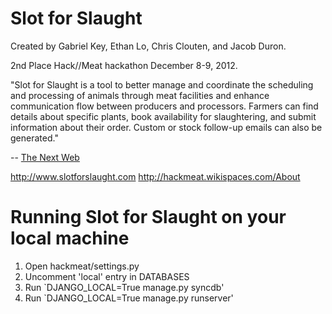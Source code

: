 Slot for Slaught
=========

Created by Gabriel Key, Ethan Lo, Chris Clouten, and Jacob Duron.

2nd Place Hack//Meat hackathon December 8-9, 2012.

"Slot for Slaught is a tool to better manage and coordinate the scheduling and processing of animals through meat facilities and enhance communication flow between producers and processors. Farmers can find details about specific plants, book availability for slaughtering, and submit information about their order. Custom or stock follow-up emails can also be generated."

-- [The Next Web](http://thenextweb.com/2012/12/11/carnivores-cut-code-to-hack-meat/)

http://www.slotforslaught.com
http://hackmeat.wikispaces.com/About

Running Slot for Slaught on your local machine
======

1. Open hackmeat/settings.py
2. Uncomment 'local' entry in DATABASES
3. Run `DJANGO_LOCAL=True manage.py syncdb'
4. Run `DJANGO_LOCAL=True manage.py runserver'